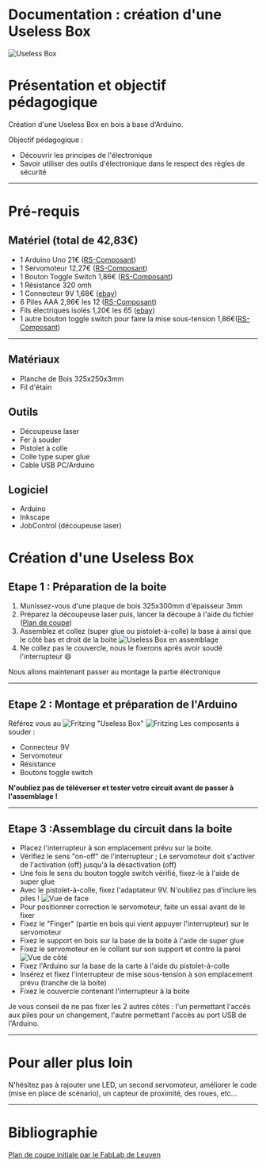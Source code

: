 ﻿# Documentation : création d'une Useless Box 
![Useless Box](/Photos/00couverture.jpg)
# Présentation et objectif pédagogique

Création d'une Useless Box en bois à base d'Arduino.

Objectif pédagogique : 	

- Découvrir les principes de l'électronique
- Savoir utiliser des outils d'électronique dans le respect des règles de sécurité
---

# Pré-requis
## Matériel (total de 42,83€)
- 1 Arduino Uno 21€ ([RS-Composant](http://fr.rs-online.com/web/p/kits-de-developpement-pour-processeurs-et-microcontroleurs/7697409/))
- 1 Servomoteur 12,27€ ([RS-Composant](http://fr.rs-online.com/web/p/servomoteurs/7813058/))
- 1 Bouton Toggle Switch 1,86€ ([RS-Composant](http://fr.rs-online.com/web/p/interrupteurs-a-levier/4480911/))
- 1 Résistance 320 omh
- 1 Connecteur 9V 1,68€ ([ebay](http://www.ebay.fr/itm/1-2-3-4-6-8-x-AA-AAA-23A-9V-Battery-Holder-Snap-On-Connector-Enclosed-Box-Switch/180814661762?hash=item2a1964c882:m:mhR6vszwxemlv3mGgcG-pvQ))
- 6 Piles AAA 2,96€ les 12 ([RS-Composant](http://fr.rs-online.com/web/p/piles-aaa/7442209/))
- Fils électriques isolés 1,20€ les 65 ([ebay](http://www.ebay.fr/itm/65pcs-Male-to-Male-Flexible-Solderless-Breadboard-Jumper-Cable-Wires-For-Arduino/301227825820?hash=item462293da9c:g:2tIAAOSwubRXHx96))
- 1 autre bouton toggle switch pour faire la mise sous-tension 1,86€([RS-Composant](http://fr.rs-online.com/web/p/interrupteurs-a-levier/4480911/))
---

## Matériaux
- Planche de Bois 325x250x3mm
- Fil d'étain

## Outils
- Découpeuse laser
- Fer à souder
- Pistolet à colle
- Colle type super glue
- Cable USB PC/Arduino

## Logiciel
- Arduino
- Inkscape
- JobControl (découpeuse laser)

# Création d'une Useless Box

## Etape 1 : Préparation de la boite
1. Munissez-vous d'une plaque de bois 325x300mm d'épaisseur 3mm
2. Préparez la découpeuse laser puis, lancer la découpe à l'aide du fichier ([Plan de coupe](/Ressources/UselessBox_plan-modifié.svg/))
3. Assemblez et collez (super glue ou pistolet-à-colle) la base à ainsi que le côté bas et droit de la boite
![Useless Box en assemblage](/Photos/20.jpg)
4. Ne collez pas le couvercle, nous le fixerons après avoir soudé l'interrupteur  :smile:

Nous allons maintenant passer au montage la partie éléctronique

---

## Etape 2 : Montage et préparation de l'Arduino
Référez vous au ![Fritzing](/Fritzing/useless_box.fzz) "Useless Box"
![Fritzing](/Fritzing/useless_box_bb.jpg)
Les composants à souder : 	
- Connecteur 9V
- Servomoteur
- Résistance
- Boutons toggle switch

**N'oubliez pas de téléverser et tester votre circuit avant de passer à l'assemblage !**

---

## Etape 3 :Assemblage du circuit dans la boite

- Placez l'interrupteur à son emplacement prévu sur la boite.
- Vérifiez le sens "on-off" de l'interrupteur ; Le servomoteur doit s'activer de l'activation (off) jusqu'à la désactivation (off)
- Une fois le sens du bouton toggle switch vérifié, fixez-le à l'aide de super glue
- Avec le pistolet-à-colle, fixez l'adaptateur 9V. N'oubliez pas d'inclure les piles !
![Vue de face](/Photos/30.jpg)
- Pour positionner correction le servomoteur, faite un essai avant de le fixer
- Fixez le "Finger" (partie en bois qui vient appuyer l'interrupteur) sur le servomoteur
- Fixez le support en bois sur la base de la boite à l'aide de super glue
- Fixez le servomoteur en le collant sur son support et contre la paroi
![Vue de côté](/Photos/31.jpg)
- Fixez l'Arduino sur la base de la carte à l'aide du pistolet-à-colle
- Insérez et fixez l'interrupteur de mise sous-tension à son emplacement prévu (tranche de la boite)
- Fixez le couvercle contenant l'interrupteur à la boite

Je vous conseil de ne pas fixer les 2 autres côtés : l'un permettant l'accès aux piles pour un changement, l'autre permettant l'accès au port USB de l'Arduino.

---
# Pour aller plus loin

N'hésitez pas à rajouter une LED, un second servomoteur, améliorer le code (mise en place de scénario), un capteur de proximité, des roues, etc...

---
# Bibliographie
[Plan de coupe initiale par le FabLab de Leuven](https://fablab-leuven.be/?q=node/1648)

